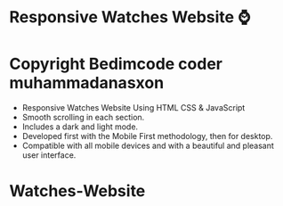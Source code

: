# Responsive Watches Website ⌚

# Copyright Bedimcode coder muhammadanasxon
- Responsive Watches Website Using HTML CSS & JavaScript
- Smooth scrolling in each section.
- Includes a dark and light mode.
- Developed first with the Mobile First methodology, then for desktop.
- Compatible with all mobile devices and with a beautiful and pleasant user interface.


# Watches-Website
